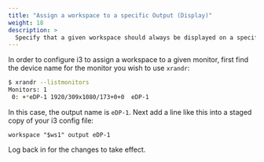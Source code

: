 ```yaml
---
title: "Assign a workspace to a specific Output (Display)"
weight: 18
description: >
  Specify that a given workspace should always be displayed on a specific monitor.
---
```


In order to configure i3 to assign a workspace to a given monitor, first find the device name for the monitor you wish to use `xrandr`:

```bash
$ xrandr --listmonitors
Monitors: 1
 0: +*eDP-1 1920/309x1080/173+0+0  eDP-1
```
In this case, the output name is `eDP-1`.  Next add a line like this into a staged copy of your i3 config file:

 ```
 workspace "$ws1" output eDP-1
 ```

 Log back in for the changes to take effect.
